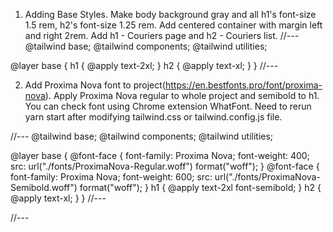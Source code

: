 1. Adding Base Styles. Make body background gray and all h1's font-size 1.5 rem, h2's font-size 1.25 rem. Add centered container with margin left and right 2rem. Add h1 - Couriers page and h2 - Couriers list.
//---
@tailwind base;
@tailwind components;
@tailwind utilities;

@layer base {
  h1 {
    @apply text-2xl;
  }
  h2 {
    @apply text-xl;
  }
}
//---

2. Add Proxima Nova font to project(https://en.bestfonts.pro/font/proxima-nova). Apply Proxima Nova regular to whole project and semibold to h1. You can check font using Chrome extension WhatFont. Need to rerun yarn start after modifying tailwind.css or tailwind.config.js file.

//---
@tailwind base;
@tailwind components;
@tailwind utilities;

@layer base {
  @font-face {
    font-family: Proxima Nova;
    font-weight: 400;
    src: url("./fonts/ProximaNova-Regular.woff") format("woff");
  }
  @font-face {
    font-family: Proxima Nova;
    font-weight: 600;
    src: url("./fonts/ProximaNova-Semibold.woff") format("woff");
  }
  h1 {
    @apply text-2xl font-semibold;
  }
  h2 {
    @apply text-xl;
  }
}
//---
<body class="bg-gray-300 font-proxima font-regular">
//---
